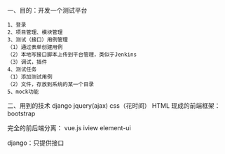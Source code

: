一、目的：开发一个测试平台
```
1、登录
2、项目管理、模块管理
3、测试（接口）用例管理
（1）通过表单创建用例
（2）本地写接口脚本上传到平台管理，类似于Jenkins
（3）调试，插件
4、测试任务
（1）添加测试用例
（2）文件，存放到系统的某一个目录
5、mock功能
```
二、用到的技术
django
jquery(ajax) css（花时间） HTML
现成的前端框架：bootstrap

完全的前后端分离：
vue.js
iview element-ui

django：只提供接口


